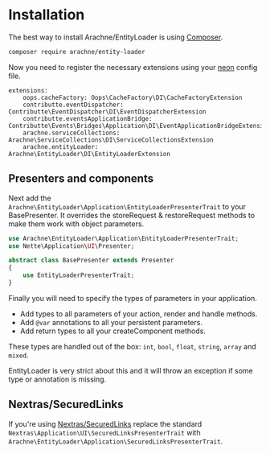 Installation
====

The best way to install Arachne/EntityLoader is using [Composer](http://getcomposer.org/).

```sh
composer require arachne/entity-loader
```

Now you need to register the necessary extensions using your [neon](http://ne-on.org/) config file.

```
extensions:
    oops.cacheFactory: Oops\CacheFactory\DI\CacheFactoryExtension
    contributte.eventDispatcher: Contributte\EventDispatcher\DI\EventDispatcherExtension
    contributte.eventsApplicationBridge: Contributte\Events\Bridges\Application\DI\EventApplicationBridgeExtension
    arachne.serviceCollections: Arachne\ServiceCollections\DI\ServiceCollectionsExtension
    arachne.entityLoader: Arachne\EntityLoader\DI\EntityLoaderExtension
```


Presenters and components
----

Next add the `Arachne\EntityLoader\Application\EntityLoaderPresenterTrait` to your BasePresenter. It overrides the storeRequest & restoreRequest methods to make them work with object parameters.

```php
use Arachne\EntityLoader\Application\EntityLoaderPresenterTrait;
use Nette\Application\UI\Presenter;

abstract class BasePresenter extends Presenter
{
    use EntityLoaderPresenterTrait;
}
```

Finally you will need to specify the types of parameters in your application.

- Add types to all parameters of your action, render and handle methods.
- Add `@var` annotations to all your persistent parameters.
- Add return types to all your createComponent methods.

These types are handled out of the box: `int`, `bool`, `float`, `string`, `array` and `mixed`.

EntityLoader is very strict about this and it will throw an exception if some type or annotation is missing.


Nextras/SecuredLinks
----

If you're using [Nextras/SecuredLinks](https://github.com/nextras/secured-links) replace the standard `Nextras\Application\UI\SecuredLinksPresenterTrait` with `Arachne\EntityLoader\Application\SecuredLinksPresenterTrait`.
